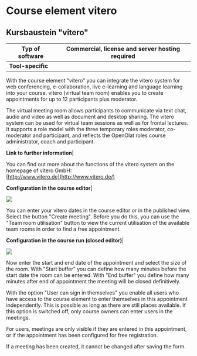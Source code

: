 # Course element vitero

## Kursbaustein "vitero"

 **Typ of software**|  Commercial, license and server hosting required  
---|---  
 **Tool-specific**|

With the course element "vitero" you can integrate the vitero system for web
conferencing, e-collaboration, live e-learning and language learning into your
course. vitero (virtual team room) enables you to create appointments for up
to 12 participants plus moderator.

The virtual meeting room allows participants to communicate via text chat,
audio and video as well as document and desktop sharing. The vitero system can
be used for virtual team sessions as well as for frontal lectures. It supports
a role model with the three temporary roles moderator, co-moderator and
participant, and reflects the OpenOlat roles course administrator, coach and
participant.  
  
 **Link to further information**|

You can find out more about the functions of the vitero system on the homepage
of vitero GmbH:  
[http://www.vitero.de](http://www.vitero.de/)  
  
 **Configuration in the course editor**|

![](../assets/Vitero_EN.png)

You can enter your vitero dates in the course editor or in the published view.
Select the button "Create meeting". Before you do this, you can use the "Team
room utilisation" button to view the current utilisation of the available team
rooms in order to find a free appointment.  
  
 **Configuration in the course run (closed editor)**|

![](../assets/Vitero_1_EN.png)

Now enter the start and end date of the appointment and select the size of the
room. With "Start buffer" you can define how many minutes before the start
date the room can be entered. With "End buffer" you define how many minutes
after end of appointment the meeting will be closed definitively.

With the option "User can sign in themselves" you enable all users who have
access to the course element to enter themselves in this appointment
independently. This is possible as long as there are still places available.
If this option is switched off, only course owners can enter users in the
meetings.

For users, meetings are only visible if they are entered in this appointment,
or if the appointment has been configured for free registration.

If a meeting has been created, it cannot be changed after saving the form.

